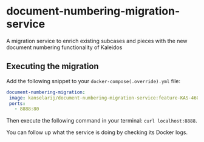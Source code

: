 # document-numbering-migration-service

 A migration service to enrich existing subcases and pieces with the new document numbering functionality of Kaleidos 

 ## Executing the migration

 Add the following snippet to your `docker-compose(.override).yml` file:

 ```yml
document-numbering-migration:
  image: kanselarij/document-numbering-migration-service:feature-KAS-4606
  ports:
    - 8888:80
 ```

 Then execute the following command in your terminal: `curl localhost:8888`.

 You can follow up what the service is doing by checking its Docker logs.